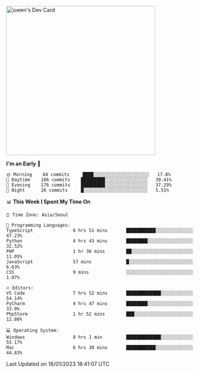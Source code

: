 <a href="https://app.daily.dev/owen_9066"><img src="https://api.daily.dev/devcards/51e5c69f10114f2abe0ae390c27b0828.png?r=hyb" width="400" alt="owen's Dev Card"/></a>

 
 <!--START_SECTION:waka-->
**I'm an Early 🐤** 

```text
🌞 Morning    84 commits     ████░░░░░░░░░░░░░░░░░░░░░   17.8% 
🌆 Daytime    186 commits    █████████░░░░░░░░░░░░░░░░   39.41% 
🌃 Evening    176 commits    █████████░░░░░░░░░░░░░░░░   37.29% 
🌙 Night      26 commits     █░░░░░░░░░░░░░░░░░░░░░░░░   5.51%

```


📊 **This Week I Spent My Time On** 

```text
⌚︎ Time Zone: Asia/Seoul

💬 Programming Languages: 
TypeScript               6 hrs 51 mins       ███████████░░░░░░░░░░░░░░   47.23% 
Python                   4 hrs 43 mins       ████████░░░░░░░░░░░░░░░░░   32.52% 
PHP                      1 hr 36 mins        ██░░░░░░░░░░░░░░░░░░░░░░░   11.05% 
JavaScript               57 mins             █░░░░░░░░░░░░░░░░░░░░░░░░   6.63% 
CSS                      9 mins              ░░░░░░░░░░░░░░░░░░░░░░░░░   1.07%

🔥 Editors: 
VS Code                  7 hrs 52 mins       █████████████░░░░░░░░░░░░   54.14% 
PyCharm                  4 hrs 47 mins       ████████░░░░░░░░░░░░░░░░░   33.0% 
PhpStorm                 1 hr 52 mins        ███░░░░░░░░░░░░░░░░░░░░░░   12.86%

💻 Operating System: 
Windows                  8 hrs 1 min         █████████████░░░░░░░░░░░░   55.17% 
Mac                      6 hrs 30 mins       ███████████░░░░░░░░░░░░░░   44.83%

```


 Last Updated on 16/01/2023 18:41:07 UTC
<!--END_SECTION:waka-->
